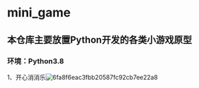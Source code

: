 # mini_game
## 本仓库主要放置Python开发的各类小游戏原型
### 环境：Python3.8
1、开心消消乐![6fa8f6eac3fbb20587fc92cb7ee22a8](https://github.com/user-attachments/assets/2625a7b5-9c34-4163-bc93-182d9f17c8c8)

